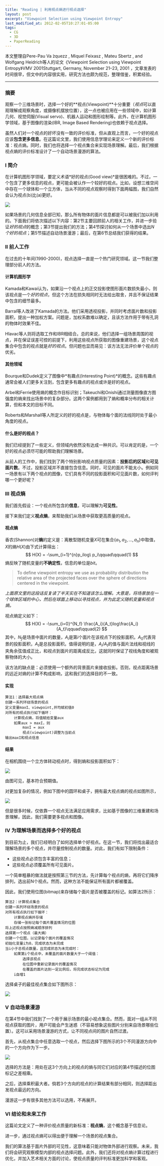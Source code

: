 ```yaml
---
title: "Reading | 利用视点熵进行视点选择"
layout: post
excerpt: "Viewpoint Selection using Viewpoint Entropy"
last_modified_at: 2012-02-05T10:27:01-05:00
tags:
  - CG
  - 3D
  - PaperReading
---
```


本文整理自Pere-Pau Va ́zquezz , Miquel Feixasz , Mateu Sbertz , and Wolfgang Heidrich等人的论文《Viewpoint Selection using Viewpoint Entropy》VMV 2001Stuttgart, Germany, November 21–23, 2001 ，文章发表的时间很早，但文中的内容很实用，研究方法也颇为规范，整理借鉴，积累经验。

---

### 摘要

观察一个三维场景时，选择一个好的**视点(Viewpoint)**十分重要（*视点*可以直观理解成观察角度，或摄像机摆放位置），这一点也被应用在一些领域中，如计算几何、视觉伺服(Visual servo)、机器人运动和图形绘制等。此外，在计算机图形学领域，基于图像的渲染(IBR, Image Based Rendering)也依赖于视点选择。

[^视觉伺服 ]: “伺服”—词源于希腊语“奴隶” 。视觉伺服是由Hill和Park于1979年提出的。一般指的是通过光学装置和非接触型传感器自动地接收和处理一个真实物体的图像，通过图像反馈的信息，来让机器系统对机器做进一步控制或相应的自适应调整的行为。

虽然人们对一个视点的好坏没有一致的评价标准，但从直观上而言，一个好的视点应该**包含更多信息**。在这篇论文里，我们使用信息学理论来定义一个新的评价标准：视点熵。同时，我们也将选择一个视点集合来实现场景理解。最后，我们根据视点熵的评价标准设计了一个自动场景漫游的算法。

### I 简介

在计算机图形学领域，要定义术语*好的视点(Good view)*是很困难的。不过，一个包含了更多信息的视点，更可能会被认作一个较好的视点。比如，设想三维空间中存在一个球体和一个立方体，当从不同的视点观察时得到下面两幅图，我们自然会认为视点(b)比(a)更好。

![](http://ohn6qfqhe.bkt.clouddn.com/ViewEn-1.png)

如果场景的几何信息全部已知，那么所有物体的面片信息都是可以被我们加以利用的。下面我们将依次描述以下内容：第2节主要回顾前人的相关工作，并进一步验证*好的视点*的概念；第3节提出我们的方法；第4节探讨如何从一个场景中选出*N个好的视点*；第5节描述自动场景漫游；最后，在第6节总结我们获得的结果。

### II 前人工作

在过去的十年间(1990-2000)，视点选择一直是一个热门研究领域。这一节我们整理部分前人的方法。

#### 计算机图形学

Kamada和Kawai认为，如果沿一个视点上的正交投影使图形面片数损失最小，则该视点是一个*好的视点*，但这个方法在损失相同时无法给出取舍，并且不保证结果中包含的细节最多。

Barral等人改进了Kamada的方法。他们采用透视投影，并同时考虑面片数和投影面积，提出一种加权方案。问题是，加权系数难以确定，且该方法作用于带有孔洞的物体时效果不佳。

Hlavac等人则将选取工作和IBR相结合。总的来说，他们选择一组场景周围的视点，并在保证误差可控的前提下，利用这些视点所获取的图像重建场景，这个视点集合中包含的视点就是*好的视点*。但问题也显而易见：该方法无法评价单个视点的优劣。

#### 其他领域

Bourque和Dudek定义了图像中*有趣点(Interesting Point)*的概念。这些有趣点通常会被人们更多关注到，包含更多有趣点的视点或许是好的视点。

Arbel和Ferrie使用熵的概念作目标识别；Takeuchi和Onishi通过测量图像直方图强度的熵来找出场景中的复杂部分。这两个案例都用到了熵和概率分布的相关计算，但和本文的目标不同。

Roberts和Marshall等人所定义的好的视点是，与物体每个面的法线同时处于最小角度的视点。

#### 什么是好的视点？

我们已经提到了一些定义，但领域内依然没有达成一种共识。可以肯定的是，一个好的视点必须尽可能的帮助我们理解场景。

从前人的工作中，我们找到了两个特别影响视点质量的因素：**投影后的区域**和**可见面片数**。不过，投影区域并不直接包含信息。同时，可见的面片不能太小。例如同一场景有以下两个视点的图像，它们具有不同的投影面积和可见面片数，如何评判哪一个更好呢？

### III 视点熵

我们首先假设：一个视点所包含的**信息**，可以理解为**可见性**。

接下来我们定义**视点熵**，来帮助我们从场景中获取更高质量的视点。

#### 视点熵

香农(Shannon)对**熵**的定义是：离散型随机变量$X$可在集合$\{a_1,a_2,…,a_n\}$中取值，$X$的熵$H(X)$由下式计算得出：
$$
H(X) = -\sum_{i=1}^{n}p_ilog\ p_i\qquad\qquad(1)
$$
熵反映了随机变量的**不确定性**，信息的单位是*bit*。

> To define viewpoint entropy we use as probability distribution the relative area of the projected faces over the sphere of directions centered in the viewpoint.

*上面原文里的这段话反复读了半天实在不知道该怎么理解。大意是，将场景放在一个球体区域的中心，然后在球面上移动以寻找视点，并为此定义随机变量和视点熵。*

视点熵定义如下：
$$
H(X) = -\sum_{i=0}^{N_f} \frac{A_i}{A_t}log\frac{A_i}{A_t}\qquad\qquad(2)
$$
其中，$N_f$是场景中面片的数量，$A_i$是第$i$个面片在该视点下的投影面积。$A_0$代表背景的投影面积，$A_t$是总投影面积。值得说明的是，$A_i/A_t$的值与面片法线和视线的夹角余弦值成正比，和视点到面片的距离成反比，这就同时保证了视线角度和被观察物体的大小。

该方法的缺点是：必须使用一个额外的背景面片来接收投影。否则，视点距离场景的远近对熵的计算不构成影响，这和我们的选择目的不一致。

#### 实现

```
算法1：选择最大视点熵
创建一系列环绕场景的视点
定义变量maxI、viewpoint,并均赋初值0
对所有的视点执行如下循环：
	计算视点熵，将值赋给变量aux
	如果aux > maxI，则
		maxI = aux
		视点(viewpoint)调整为当前点
输出maxI和视点信息
```

#### 结果

在相机围绕一个立方体转动视点时，得到熵和投影面积如下：

![](http://ohn6qfqhe.bkt.clouddn.com/ViewEn-2.png)

由图可见，基本符合预期值。

对更加复杂的情况，例如下图中的圆环和桌子，拥有最大视点熵的视点如图所示，

![](http://ohn6qfqhe.bkt.clouddn.com/ViewEn-3.png)

但是很多时候，仅依靠一个视点无法满足应用需求，比如基于图像的三维重建和场景理解，因此，我们需要更多视点和图像。

### IV 为理解场景而选择多个好的视点

到目前为止，我们已经明白了如何选择单个好视点。在这一节，我们将找出最适合理解场景的多个视点，并尽量控制视点的数量。对此，我们有如下限制条件：

* 这些视点必须包含丰富的信息；
* 这些视点必须覆盖所有可见面片。

一个简单粗暴的做法就是按照第三节的方法，先计算每个视点的熵，再将它们降序排列，选出前N个视点。然而，这种方法不能保证所有面片都被覆盖。

因此，我们使用位图(bitmap)来存储每个面片是否被覆盖的标记。如算法2所示：

```
算法2：计算视点集合
创建一系列环绕场景的视点
对所有视点执行如下循环：
	计算视点熵并存储
	存储一张标记每个面片覆盖情况的位图
将上述视点按照熵减顺序排列
选择第一个视点（最大熵）
创建一个位图，以记录每个面片的覆盖情况
初始化变量i为0，完成状态为未完成
当i小于总视点数量，且完成状态为未完成时：
	如果第i个视点中，未覆盖的面片数量大于一个阈值：
		选择该视点
		在位图中重新记录面片的覆盖情况
		在覆盖的面片达到一定比例后，将完成状态标记为完成
	i自增1
```

选择桌子的最佳视点集合如下图所示：

![](http://ohn6qfqhe.bkt.clouddn.com/ViewEn-5.png)

### V 自动场景漫游

在第4节中我们找到了一个用于展示场景的最小视点集合。然而，面对一组从不同视点获取的图片，用户可能会产生迷惑（不容易想象这些图片分别来自场景哪些位置）。这可以采用场景漫游的方式，让不同视点间的图片自然过渡。

首先，从视点集合中任意选取一个视点，然后选择下图所示的3个不同漫游方向中的一个方向作为下一步。

![](http://ohn6qfqhe.bkt.clouddn.com/ViewEn-4.png)

选择的方法是：用处在这3个方向上的视点的熵与同它们对应的第4节描述的位图标记之差相乘。

[^注]: 上面这句话读起来比较拗口。说得明白一点：我们要计算两个量的乘积，其中一个量是某一方向上的视点熵，另一个量是一个位图标记的差值（回顾第4节中的位图标记），这个差值的计算是用新视点的标记值减当前视点的标记值，也就等价于在切换视点后，新覆盖的面片数量。

之后，选择乘积最大者。倘若3个方向的视点的计算结果有部分相同，则选择距出发视点最远的方向。

漫游这一步有很多其他方法可以选用，不再展开。

### VI 结论和未来工作

这篇论文定义了一种评价视点质量的新标准：**视点熵**，这个概念基于信息论。

进一步，通过视点熵可以得出便于理解一个场景的视点集合。

我们的算法基于面片外部的可见性，这意味着只能对物体外部进行观察。未来，我们将会研究观察模型内部的视点选择问题。此外，我们还将对视点熵计算过程进行优化，并加入艺术相关方面的讨论，使视点质量的评判标准更加科学和客观。